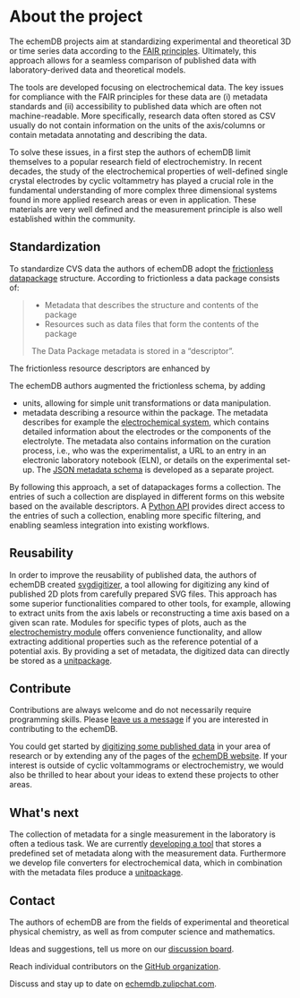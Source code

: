 # About the project

The echemDB projects aim at standardizing experimental and theoretical 3D or time series data
according to the [FAIR principles](https://www.go-fair.org/fair-principles/).
Ultimately, this approach allows for a seamless comparison of published data
with laboratory-derived data and theoretical models.

The tools are developed focusing on electrochemical data.
The key issues for compliance with the FAIR principles for these data
are (i) metadata standards and (ii) accessibility to published data
which are often not machine-readable. More specifically, research data often stored as CSV
usually do not contain information on the units of the axis/columns or contain metadata annotating
and describing the data.

To solve these issues, in a first step the authors of echemDB limit themselves to a popular research
field of electrochemistry. In recent decades, the study
of the electrochemical properties of well-defined single crystal electrodes by
cyclic voltammetry has played a crucial role in the fundamental understanding of more
complex three dimensional systems found in more applied research areas or even in application.
These materials are very well defined and the measurement principle is also well established
within the community.

## Standardization

To standardize CVS data the authors of echemDB adopt
the [frictionless datapackage](https://specs.frictionlessdata.io/data-package/#introduction)
structure.
According to frictionless a data package consists of:

> * Metadata that describes the structure and contents of the package
> * Resources such as data files that form the contents of the package
>
> The Data Package metadata is stored in a “descriptor”.

The frictionless resource descriptors are enhanced by

The echemDB authors augmented the frictionless schema, by adding

* units, allowing for simple unit transformations or data manipulation.
* metadata describing a resource within the package.
The metadata describes for example the [electrochemical system](https://github.com/echemdb/metadata-schema/blob/main/examples/objects/system.yaml),
which contains detailed information about the electrodes
or the components of the electrolyte. The metadata also contains information
on the curation process, i.e., who was the experimentalist,
a URL to an entry in an electronic laboratory notebook (ELN), or details on the experimental set-up.
The [JSON metadata schema](https://github.com/echemdb/metadata-schema) is developed
as a separate project.

By following this approach, a set of datapackages forms a collection.
The entries of such a collection are displayed in different forms on this
website based on the available descriptors.
A [Python API](https://echemdb.github.io/unitpackage/) provides direct access
to the entries of such a collection, enabling more specific filtering,
and enabling seamless integration into existing workflows.

## Reusability

In order to improve the reusability of published data, the authors of echemDB created
[svgdigitizer](https://echemdb.github.io/svgdigitizer/), a tool allowing for
digitizing any kind of published 2D plots from carefully prepared SVG files.
This approach has some superior functionalities compared to other tools, for example,
allowing to extract units from the axis labels or reconstructing a time axis based on a given scan rate.
Modules for specific types of plots, auch as the [electrochemistry module](https://echemdb.github.io/svgdigitizer/workflow.html)
offers convenience functionality, and allow extracting additional properties such as the reference potential of a potential axis.
By providing a set of metadata, the digitized data can directly be stored as a [unitpackage](https://echemdb.github.io/unitpackage/).

## Contribute

Contributions are always welcome and do not necessarily require programming skills.
Please [leave us a message](https://github.com/orgs/echemdb/discussions)
if you are interested in contributing to the echemDB.

You could get started by [digitizing some published data](https://echemdb.github.io/svgdigitizer/workflow.html)
in your area of research or by extending any of the pages of the [echemDB website](https://www.echemdb.org/).
If your interest is outside of cyclic voltammograms or electrochemistry,
we would also be thrilled to hear about your ideas to extend these projects to other areas.

## What's next

The collection of metadata for a single measurement in the laboratory is often a tedious task.
We are currently [developing a tool](https://github.com/echemdb/autotag-metadata)
that stores a predefined set of metadata along with the measurement data.
Furthermore we develop file converters for electrochemical data,
which in combination with the metadata files produce a [unitpackage](https://echemdb.github.io/unitpackage/).

## Contact

The authors of echemDB are from the fields of experimental and theoretical physical chemistry,
as well as from computer science and mathematics.

Ideas and suggestions, tell us more on our [discussion board](https://github.com/orgs/echemdb/discussions).

Reach individual contributors on the [GitHub organization](https://github.com/echemdb).

Discuss and stay up to date on [echemdb.zulipchat.com](https://echemdb.zulipchat.com).

